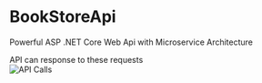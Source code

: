 # BookStoreApi
Powerful ASP .NET Core Web Api with Microservice Architecture

<div>API can response to these requests</div>
<div><img src="https://github-production-user-asset-6210df.s3.amazonaws.com/9350004/244877859-2e36fd20-52f6-4c80-840e-0bc5b42efa6c.png" alt="API Calls" /> </div>
